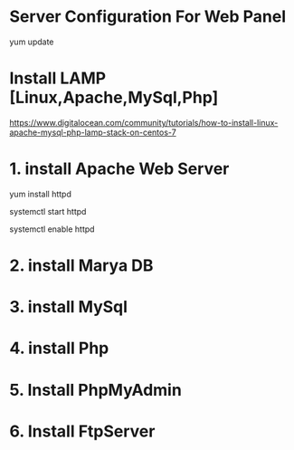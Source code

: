 # Server Configuration For Web Panel
yum update

# Install LAMP [Linux,Apache,MySql,Php]
https://www.digitalocean.com/community/tutorials/how-to-install-linux-apache-mysql-php-lamp-stack-on-centos-7

# 1. install Apache Web Server
yum install httpd

systemctl start httpd

systemctl enable httpd

# 2. install Marya DB

# 3. install MySql

# 4. install Php

# 5. Install PhpMyAdmin

# 6. Install FtpServer

